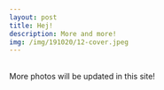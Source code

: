 ```yaml
---
layout: post
title: Hej!
description: More and more!
img: /img/191020/12-cover.jpeg
---
```




<div class="img_row">
	<img class="col one" src="{{ site.baseurl }}/img/191020/10.jpeg" alt="" title=""/>
	<img class="col one" src="{{ site.baseurl }}/img/191020/11.jpeg" alt="" title=""/>
	<img class="col one" src="{{ site.baseurl }}/img/191020/12.jpeg" alt="" title=""/>
</div>


<div class="col three caption">
	More photos will be updated in this site!
</div>
